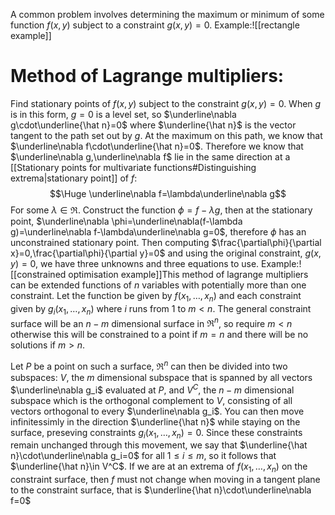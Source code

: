 A common problem involves determining the maximum or minimum of some function $f(x,y)$ subject to a constraint $g(x,y)=0$. Example:![[rectangle example]]
# Method of Lagrange multipliers:

Find stationary points of $f(x,y)$ subject to the constraint $g(x,y)=0$. When $g$ is in this form, $g=0$ is a level set, so $\underline\nabla g\cdot\underline{\hat n}=0$ where $\underline{\hat n}$ is the vector tangent to the path set out by $g$. At the maximum on this path, we know that $\underline\nabla f\cdot\underline{\hat n}=0$. Therefore we know that $\underline\nabla g,\underline\nabla f$ lie in the same direction at a [[Stationary points for multivariate functions#Distinguishing extrema|stationary point]] of $f$:$$\Huge \underline\nabla f=\lambda\underline\nabla g$$For some $\lambda\in\Re$. Construct the function $\phi=f-\lambda g$, then at the stationary point, $\underline\nabla \phi=\underline\nabla(f-\lambda g)=\underline\nabla f-\lambda\underline\nabla g=0$, therefore $\phi$ has an unconstrained stationary point. Then computing $\frac{\partial\phi}{\partial x}=0,\frac{\partial\phi}{\partial y}=0$ and using the original constraint, $g(x,y)=0$, we have three unknowns and three equations to use. Example:![[constrained optimisation example]]This method of lagrange multipliers can be extended functions of $n$ variables with potentially more than one constraint. Let the function be given by $f(x_1,\dots,x_n)$ and each constraint given by $g_i(x_1,\dots,x_n)$ where $i$ runs from $1$ to $m<n$. The general constraint surface will be an $n-m$ dimensional surface in $\Re^n$, so require $m<n$ otherwise this will be constrained to a point if $m=n$ and there will be no solutions if $m>n$. 

Let $P$ be a point on such a surface, $\Re^n$ can then be divided into two subspaces: $V$, the $m$ dimensional subspace that is spanned by all vectors $\underline\nabla g_i$ evaluated at $P$, and $V^C$, the $n-m$ dimensional subspace which is the orthogonal complement to $V$, consisting of all vectors orthogonal to every $\underline\nabla g_i$. You can then move infinitessimly in the direction $\underline{\hat n}$ while staying on the surface, preseving constraints $g_i(x_1,\dots,x_n)=0$. Since these constraints remain unchanged through this movement, we say that $\underline{\hat n}\cdot\underline\nabla g_i=0$ for all $1\leq i\leq m$, so it follows that $\underline{\hat n}\in V^C$. If we are at an extrema of $f(x_1,\dots,x_n)$ on the constraint surface, then $f$ must not change when moving in a tangent plane to the constraint surface, that is $\underline{\hat n}\cdot\underline\nabla f=0$